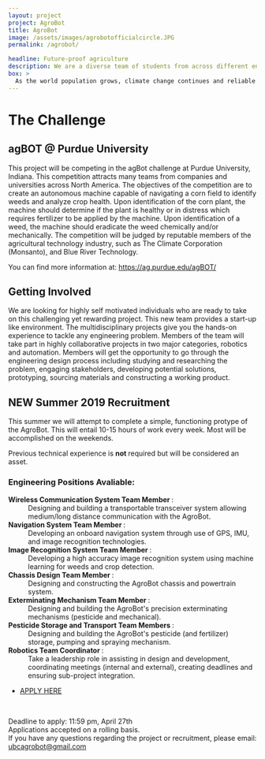 ```yaml
---
layout: project
project: AgroBot
title: AgroBot
image: /assets/images/agrobotofficialcircle.JPG
permalink: /agrobot/

headline: Future-proof agriculture
description: We are a diverse team of students from across different engineering disciplines. With a shared passion for innovation and technology, we hope to contribute to the future of agriculture, in transitioning from human labour to full automation.
box: >
  As the world population grows, climate change continues and reliable human labour becomes increasingly expensive, we must find more efficient and sustainable ways to grow food and sustain ourselves. The UBC AgroBot team will be building a fully autonomous robot capable of analyzing its environment and performing targeted weeding, fertilizing and soil analysis though the use of advanced robotics, image recognition and machine learning. 
---
```


# The Challenge

## agBOT @ Purdue University
This project will be competing in the agBot challenge at Purdue University, Indiana. This competition attracts many teams from companies and universities across North America. The objectives of the competition are to create an autonomous machine capable of navigating a corn field to identify weeds and analyze crop health. Upon identification of the corn plant, the machine should determine if the plant is healthy or in distress which requires fertilizer to be applied by the machine. Upon identification of a weed, the machine should eradicate the weed chemically and/or mechanically. The competition will be judged by reputable members of the agricultural technology industry, such as The Climate Corporation (Monsanto), and Blue River Technology.

You can find more information at: https://ag.purdue.edu/agBOT/ 

## Getting Involved
We are looking for highly self motivated individuals who are ready to take on this challenging yet rewarding project. This new team provides a start-up like environment. The multidisciplinary projects give you the hands-on experience to tackle any engineering problem. Members of the team will take part in highly collaborative projects in two major categories, robotics and automation. Members will get the opportunity to go through the engineering design process including studying and researching the problem, engaging stakeholders, developing potential solutions, prototyping, sourcing materials and constructing a working product. 


NEW Summer 2019 Recruitment
---
This summer we will attempt to complete a simple, functioning protype of the AgroBot. This will entail 10-15 hours of work every week. Most will be accomplished on the weekends. <br>

Previous technical experience is <b> not </b> required but will be considered an asset. 

<h3> Engineering Positions Avaliable: </h3> 
<dl>
  
  <dt><b> Wireless Communication System Team Member </b>:</dt> 
  <dd> Designing and building a transportable transceiver system allowing medium/long distance communication with the AgroBot. </dd>

  <dt><b> Navigation System Team Member </b>:</dt>
  <dd>Developing an onboard navigation system through use of GPS, IMU, and image recognition technologies. </dd>

  <dt><b> Image Recognition System Team Member </b>:</dt>
  <dd>Developing a high accuracy image recognition system using machine learning for weeds and crop detection. </dd>

  <dt><b> Chassis Design Team Member </b>:</dt>
  <dd>Designing and constructing the AgroBot chassis and powertrain system.</dd>

  <dt><b> Exterminating Mechanism Team Member </b>:</dt>
  <dd>Designing and building the AgroBot's precision exterminating mechanisms (pesticide and mechanical).</dd> 

  <dt><b> Pesticide Storage and Transport Team Members </b>:</dt>
  <dd>Designing and building the AgroBot's pesticide (and fertilizer) storage, pumping and spraying mechanism. </dd> 

  <dt><b> Robotics Team Coordinator </b>:</dt>
  <dd>Take a leadership role in assisting in design and development, coordinating meetings (internal and external), creating deadlines and ensuring sub-project integration. </dd>
</dl>
 

<ul class="actions">
	<li><a href="https://ubc.ca1.qualtrics.com/jfe/form/SV_5BDOYaSDWVUm1kV" class="button medium wide">APPLY HERE</a></li>
</ul>
<br>

Deadline to apply: 11:59 pm, April 27th <br>
Applications accepted on a rolling basis. <br>
If you have any questions regarding the project or recruitment, please email: ubcagrobot@gmail.com
